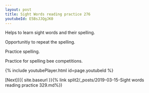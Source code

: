 ```yaml
---
layout: post
title: Sight Words reading practice 276
youtubeId: E5BsJJQgJK0
---
```

 
 
Helps to learn sight words and their spelling.

Opportunitiy to repeat the spelling. 

Practice spelling. 
 
Practice for spelling bee competitions. 
 
{% include youtubePlayer.html id=page.youtubeId %}
 
 

[Next]({{ site.baseurl }}{% link  split2/_posts/2019-03-15-Sight words reading practice 329.md%})
 
